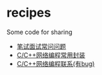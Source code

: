 # recipes
Some code for sharing

 - [笔试面试常问问题](https://github.com/tangwz/recipes/tree/master/interview)
 - [C/C++网络编程常用封装](https://github.com/tangwz/recipes/tree/master/tpc)
 - [C/C++网络编程联系(有bug)](https://github.com/tangwz/recipes/tree/master/cpp) 

